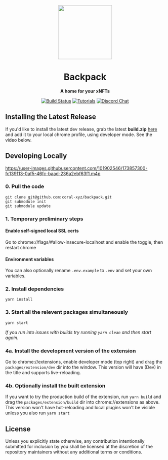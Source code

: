 <div align="center">
  <img height="170x" src="https://pbs.twimg.com/profile_images/1537219386116800513/chacpod0_400x400.jpg" />

  <h1>Backpack</h1>

  <p>
    <strong>A home for your xNFTs</strong>
  </p>

  <p>
    <a href="https://github.com/coral-xyz/anchor/actions"><img alt="Build Status" src="https://github.com/coral-xyz/backpack/actions/workflows/pull_request.yml/badge.svg" /></a>
    <a href="https://docs.xnft.gg"><img alt="Tutorials" src="https://img.shields.io/badge/docs-tutorials-blueviolet" /></a>
    <a href="https://discord.gg/PDeRXyVURd"><img alt="Discord Chat" src="https://img.shields.io/discord/889577356681945098?color=blueviolet" /></a>
  </p>
</div>

## Installing the Latest Release

If you'd like to install the latest dev release, grab the latest **build.zip** [here](https://github.com/coral-xyz/backpack/releases)
and add it to your local chrome profile, using developer mode. See the video below.

## Developing Locally

https://user-images.githubusercontent.com/101902546/173857300-fc139113-0af5-46fc-baad-236a2ebf63f1.m4p

### 0. Pull the code

```
git clone git@github.com:coral-xyz/backpack.git
git submodule init
git submodule update
```

### 1. Temporary preliminary steps

#### Enable self-signed local SSL certs

Go to chrome://flags/#allow-insecure-localhost and enable the toggle, then restart chrome

#### Environment variables

You can also optionally rename `.env.example` to `.env` and set your own variables.

### 2. Install dependencies

`yarn install`

### 3. Start all the relevent packages simultaneously

`yarn start`

_If you run into issues with builds try running `yarn clean` and then start again._

### 4a. Install the development version of the extension

Go to chrome://extensions, enable developer mode (top right) and drag the `packages/extension/dev` dir into the window. This version will have (Dev) in the title and supports live-reloading.

### 4b. Optionally install the built extension

If you want to try the production build of the extension, run `yarn build` and drag the `packages/extension/build` dir into chrome://extensions as above. This version won't have hot-reloading and local plugins won't be visible unless you also run `yarn start`

## License

Unless you explicitly state otherwise, any contribution intentionally submitted for inclusion by you shall be licensed at the discretion of the repository maintainers without any additional terms or conditions.
